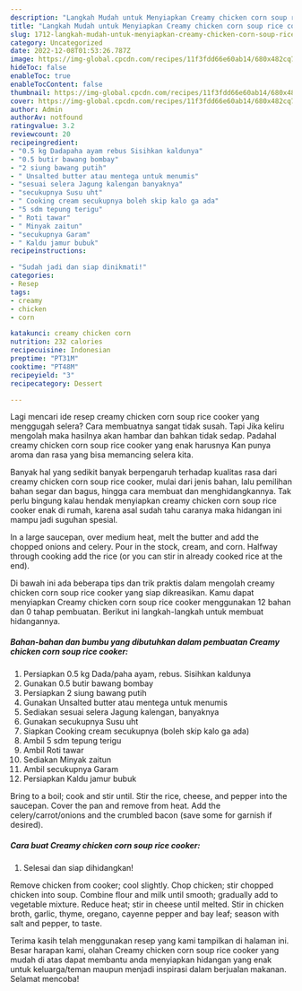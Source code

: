 ```yaml
---
description: "Langkah Mudah untuk Menyiapkan Creamy chicken corn soup rice cooker yang Sempurna, Buat Buka Puasa Enak Banget"
title: "Langkah Mudah untuk Menyiapkan Creamy chicken corn soup rice cooker yang Sempurna, Buat Buka Puasa Enak Banget"
slug: 1712-langkah-mudah-untuk-menyiapkan-creamy-chicken-corn-soup-rice-cooker-yang-sempurna-buat-buka-puasa-enak-banget
category: Uncategorized
date: 2022-12-08T01:53:26.787Z
image: https://img-global.cpcdn.com/recipes/11f3fdd66e60ab14/680x482cq70/creamy-chicken-corn-soup-rice-cooker-foto-resep-utama.jpg
hideToc: false
enableToc: true
enableTocContent: false
thumbnail: https://img-global.cpcdn.com/recipes/11f3fdd66e60ab14/680x482cq70/creamy-chicken-corn-soup-rice-cooker-foto-resep-utama.jpg
cover: https://img-global.cpcdn.com/recipes/11f3fdd66e60ab14/680x482cq70/creamy-chicken-corn-soup-rice-cooker-foto-resep-utama.jpg
author: Admin
authorAv: notfound
ratingvalue: 3.2
reviewcount: 20
recipeingredient:
- "0.5 kg Dadapaha ayam rebus Sisihkan kaldunya"
- "0.5 butir bawang bombay"
- "2 siung bawang putih"
- " Unsalted butter atau mentega untuk menumis"
- "sesuai selera Jagung kalengan banyaknya"
- "secukupnya Susu uht"
- " Cooking cream secukupnya boleh skip kalo ga ada"
- "5 sdm tepung terigu"
- " Roti tawar"
- " Minyak zaitun"
- "secukupnya Garam"
- " Kaldu jamur bubuk"
recipeinstructions:

- "Sudah jadi dan siap dinikmati!"
categories:
- Resep
tags:
- creamy
- chicken
- corn

katakunci: creamy chicken corn 
nutrition: 232 calories
recipecuisine: Indonesian
preptime: "PT31M"
cooktime: "PT48M"
recipeyield: "3"
recipecategory: Dessert

---
```



Lagi mencari ide resep creamy chicken corn soup rice cooker yang menggugah selera? Cara membuatnya sangat tidak susah. Tapi Jika keliru mengolah maka hasilnya akan hambar dan bahkan tidak sedap. Padahal creamy chicken corn soup rice cooker yang enak harusnya Kan punya aroma dan rasa yang bisa memancing selera kita.


Banyak hal yang sedikit banyak berpengaruh terhadap kualitas rasa dari creamy chicken corn soup rice cooker, mulai dari jenis bahan, lalu pemilihan bahan segar dan bagus, hingga cara membuat dan menghidangkannya. Tak perlu bingung kalau hendak menyiapkan creamy chicken corn soup rice cooker enak di rumah, karena asal sudah tahu caranya maka hidangan ini mampu jadi suguhan spesial.

In a large saucepan, over medium heat, melt the butter and add the chopped onions and celery. Pour in the stock, cream, and corn. Halfway through cooking add the rice (or you can stir in already cooked rice at the end).


Di bawah ini ada beberapa tips dan trik praktis dalam mengolah creamy chicken corn soup rice cooker yang siap dikreasikan. Kamu dapat menyiapkan Creamy chicken corn soup rice cooker menggunakan 12 bahan dan 0 tahap pembuatan. Berikut ini langkah-langkah untuk membuat hidangannya.

<!--inarticleads1-->

##### Bahan-bahan dan bumbu yang dibutuhkan dalam pembuatan Creamy chicken corn soup rice cooker:

1. Persiapkan 0.5 kg Dada/paha ayam, rebus. Sisihkan kaldunya
1. Gunakan 0.5 butir bawang bombay
1. Persiapkan 2 siung bawang putih
1. Gunakan  Unsalted butter atau mentega untuk menumis
1. Sediakan sesuai selera Jagung kalengan, banyaknya
1. Gunakan secukupnya Susu uht
1. Siapkan  Cooking cream secukupnya (boleh skip kalo ga ada)
1. Ambil 5 sdm tepung terigu
1. Ambil  Roti tawar
1. Sediakan  Minyak zaitun
1. Ambil secukupnya Garam
1. Persiapkan  Kaldu jamur bubuk


Bring to a boil; cook and stir until. Stir the rice, cheese, and pepper into the saucepan. Cover the pan and remove from heat. Add the celery/carrot/onions and the crumbled bacon (save some for garnish if desired). 

<!--inarticleads2-->

##### Cara buat Creamy chicken corn soup rice cooker:


1. Selesai dan siap dihidangkan!

Remove chicken from cooker; cool slightly. Chop chicken; stir chopped chicken into soup. Combine flour and milk until smooth; gradually add to vegetable mixture. Reduce heat; stir in cheese until melted. Stir in chicken broth, garlic, thyme, oregano, cayenne pepper and bay leaf; season with salt and pepper, to taste. 

Terima kasih telah menggunakan resep yang kami tampilkan di halaman ini. Besar harapan kami, olahan Creamy chicken corn soup rice cooker yang mudah di atas dapat membantu anda menyiapkan hidangan yang enak untuk keluarga/teman maupun menjadi inspirasi dalam berjualan makanan. Selamat mencoba!

